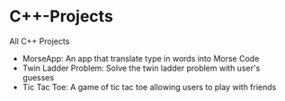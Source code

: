 # C++-Projects

All C++ Projects
 - MorseApp: An app that translate type in words into Morse Code
 - Twin Ladder Problem: Solve the twin ladder problem with user's guesses
 - Tic Tac Toe: A game of tic tac toe allowing users to play with friends
